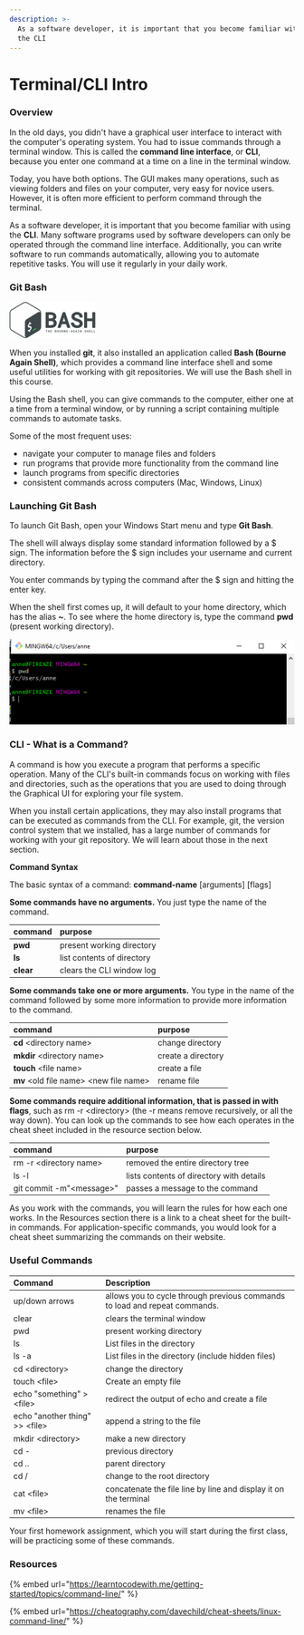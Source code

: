 ```yaml
---
description: >-
  As a software developer, it is important that you become familiar with using
  the CLI
---
```


# Terminal/CLI Intro

### Overview

In the old days, you didn't have a graphical user interface to interact with the computer's operating system. You had to issue commands through a terminal window.  This is called the **command line interface**, or **CLI**, because you enter one command at a time on a line in the terminal window.

Today, you have both options. The GUI makes many operations, such as viewing folders and files on your computer, very easy for novice users. However, it is often more efficient to perform command through the terminal.

As a software developer, it is important that you become familiar with using the **CLI**. Many software programs used by software developers can only be operated through the command line interface.  Additionally,  you can write software to run commands automatically, allowing you to automate repetitive tasks.  You will use it regularly in your daily work.

### Git Bash 

![](../.gitbook/assets/image%20%28173%29.png)

When you installed **git**, it also installed an application called **Bash \(Bourne Again Shell\)**, which provides a command line interface shell and some useful utilities for working with git repositories. We will use the Bash shell in this course.

Using the Bash shell, you can give commands to the computer, either one at a time from a terminal window, or by running a script containing multiple commands to automate tasks.

Some of the most frequent uses:

* navigate your computer to manage files and folders
* run programs that provide more functionality from the command line
* launch programs from specific directories
* consistent commands across computers \(Mac, Windows, Linux\)

### Launching Git Bash

To launch Git Bash, open your Windows Start menu and type **Git Bash**.

The shell will always display some standard information followed by a $ sign. The information before the $ sign includes your username and current directory. 

You enter commands by typing the command after the $ sign and hitting the enter key.

When the shell first comes up, it will default to your home directory, which has the alias **~**. To see where the home directory is, type the command **pwd** \(present working directory\).

![](../.gitbook/assets/image%20%28174%29.png)

### CLI - What is a Command?

A command is how you execute a program that performs a specific operation. Many of the CLI's built-in commands focus on working with files and directories, such as the operations that you are used to doing through the Graphical UI for exploring your file system.

When you install certain applications, they may also install programs that can be executed as commands from the CLI.  For example, git, the version control system that we installed, has a large number of commands for working with your git repository. We will learn about those in the next section.

**Command Syntax**

The basic syntax of a command: **command-name** \[arguments\] \[flags\]

**Some commands have no arguments.** You just type the name of the command. 

| command | purpose |
| :--- | :--- |
| **pwd** | present working directory |
| **ls** | list contents of directory |
| **clear** | clears the CLI window log |

**Some commands take one or more arguments.** You type in the name of the command followed by some more information to provide more information to the command.

| command | purpose |
| :--- | :--- |
| **cd** &lt;directory name&gt; | change directory |
| **mkdir** &lt;directory name&gt; | create a directory |
| **touch** &lt;file name&gt; | create a file |
| **mv** &lt;old file name&gt; &lt;new file name&gt; | rename file |

**Some commands require additional information, that is passed in with flags**,  such as rm -r &lt;directory&gt; \(the -r means remove recursively, or all the way down\). You can look up the commands to see how each operates in the cheat sheet included in the resource section below. 

| command  | purpose |
| :--- | :--- |
| rm -r &lt;directory name&gt; | removed the entire directory tree |
| ls -l | lists contents of directory with details |
| git commit -m"&lt;message&gt;" | passes a message to the command |

As you work with the commands, you will learn the rules for how each one works.  In the Resources section there is a link to a cheat sheet for the built-in commands. For application-specific commands, you would look for a cheat sheet summarizing the commands on their website.

### Useful Commands

| Command | Description |
| :--- | :--- |
| up/down arrows | allows you to cycle through previous commands to load and repeat commands. |
| clear | clears the terminal window |
| pwd | present working directory |
| ls | List files in the directory |
| ls -a | List files in the directory \(include hidden files\) |
| cd &lt;directory&gt; | change the directory |
| touch &lt;file&gt; | Create an empty file |
| echo "something" &gt; &lt;file&gt; | redirect the output of echo and create a file |
| echo "another thing" &gt;&gt; &lt;file&gt; | append a string to the file |
| mkdir &lt;directory&gt; | make a new directory |
| cd - | previous directory |
| cd .. | parent directory |
| cd / | change to the root directory |
| cat &lt;file&gt; | concatenate the file line by line and display it on the terminal |
| mv &lt;file&gt; | renames the file |

Your first homework assignment, which you will start during the first class, will be practicing some of these commands.

### Resources

{% embed url="https://learntocodewith.me/getting-started/topics/command-line/" %}

{% embed url="https://cheatography.com/davechild/cheat-sheets/linux-command-line/" %}

